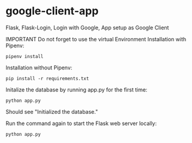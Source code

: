 # google-client-app
Flask, Flask-Login, Login with Google, App setup as Google Client

IMPORTANT
Do not forget to use the virtual Environment
Installation with Pipenv:

```
pipenv install
```

Installation without Pipenv:

```
pip install -r requirements.txt
```

Initalize the database by running app.py for the first time:

```
python app.py
```

Should see "Initialized the database."

Run the command again to start the Flask web server locally:

```
python app.py
```
